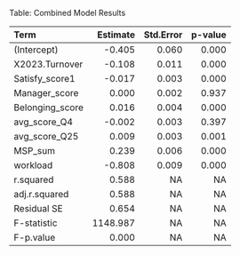 Table: Combined Model Results

|Term            | Estimate| Std.Error| p-value|
|:---------------|--------:|---------:|-------:|
|(Intercept)     |   -0.405|     0.060|   0.000|
|X2023.Turnover  |   -0.108|     0.011|   0.000|
|Satisfy_score1  |   -0.017|     0.003|   0.000|
|Manager_score   |    0.000|     0.002|   0.937|
|Belonging_score |    0.016|     0.004|   0.000|
|avg_score_Q4    |   -0.002|     0.003|   0.397|
|avg_score_Q25   |    0.009|     0.003|   0.001|
|MSP_sum         |    0.239|     0.006|   0.000|
|workload        |   -0.808|     0.009|   0.000|
|r.squared       |    0.588|        NA|      NA|
|adj.r.squared   |    0.588|        NA|      NA|
|Residual SE     |    0.654|        NA|      NA|
|F-statistic     | 1148.987|        NA|      NA|
|F-p.value       |    0.000|        NA|      NA|
